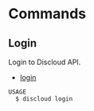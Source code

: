 # Commands

## Login

Login to Discloud API.

- [login](#login)

```sh-session
USAGE
  $ discloud login
```
